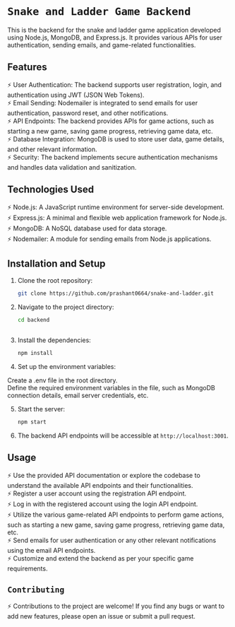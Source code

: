 # `Snake and Ladder Game Backend`

This is the backend for the snake and ladder game application developed using Node.js, MongoDB, and Express.js. It provides various APIs for user authentication, sending emails, and game-related functionalities.

## Features

⚡  User Authentication: The backend supports user registration, login, and authentication using JWT (JSON Web Tokens). <br/>
⚡  Email Sending: Nodemailer is integrated to send emails for user authentication, password reset, and other notifications. <br/>
⚡  API Endpoints: The backend provides APIs for game actions, such as starting a new game, saving game progress, retrieving game data, etc. <br/>
⚡  Database Integration: MongoDB is used to store user data, game details, and other relevant information. <br/>
⚡  Security: The backend implements secure authentication mechanisms and handles data validation and sanitization. <br/>

## Technologies Used

⚡  Node.js: A JavaScript runtime environment for server-side development. <br/>
⚡  Express.js: A minimal and flexible web application framework for Node.js. <br/>
⚡  MongoDB: A NoSQL database used for data storage. <br/>
⚡  Nodemailer: A module for sending emails from Node.js applications. <br/>

## Installation and Setup

1. Clone the root repository:

   ```bash
   git clone https://github.com/prashant0664/snake-and-ladder.git

2. Navigate to the project directory:

    ```bash
    cd backend
  
3. Install the dependencies:

    ```bash
    npm install

4. Set up the environment variables:

Create a .env file in the root directory.  <br/>
Define the required environment variables in the file, such as MongoDB connection details, email server credentials, etc.

5. Start the server:

    ```bash
    npm start

6. The backend API endpoints will be accessible at `http://localhost:3001`.

## Usage
⚡ Use the provided API documentation or explore the codebase to understand the available API endpoints and their functionalities. <br/>
⚡ Register a user account using the registration API endpoint. <br/>
⚡ Log in with the registered account using the login API endpoint. <br/>
⚡ Utilize the various game-related API endpoints to perform game actions, such as starting a new game, saving game progress, retrieving game data, etc. <br/>
⚡ Send emails for user authentication or any other relevant notifications using the email API endpoints. <br/>
⚡ Customize and extend the backend as per your specific game requirements. <br/>

## `Contributing`
⚡ Contributions to the project are welcome! If you find any bugs or want to add new features, please open an issue or submit a pull request.




